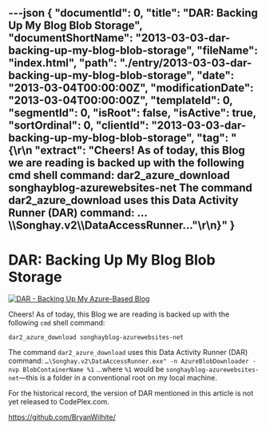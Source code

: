 ---json
{
  "documentId": 0,
  "title": "DAR: Backing Up My Blog Blob Storage",
  "documentShortName": "2013-03-03-dar-backing-up-my-blog-blob-storage",
  "fileName": "index.html",
  "path": "./entry/2013-03-03-dar-backing-up-my-blog-blob-storage",
  "date": "2013-03-04T00:00:00Z",
  "modificationDate": "2013-03-04T00:00:00Z",
  "templateId": 0,
  "segmentId": 0,
  "isRoot": false,
  "isActive": true,
  "sortOrdinal": 0,
  "clientId": "2013-03-03-dar-backing-up-my-blog-blob-storage",
  "tag": "{\r\n  \"extract\": \"Cheers! As of today, this Blog we are reading is backed up with the following cmd shell command: dar2_azure_download songhayblog-azurewebsites-net The command dar2_azure_download uses this Data Activity Runner (DAR) command: …\\\\Songhay.v2\\\\DataAccessRunner...\"\r\n}"
}
---

# DAR: Backing Up My Blog Blob Storage

[<img alt="DAR - Backing Up My Azure-Based Blog" src="http://farm9.staticflickr.com/8252/8529449766_e9e94a8c64.jpg">](http://www.flickr.com/photos/wilhite/8529449766/in/photostream/ "DAR - Backing Up My Azure-Based Blog")

Cheers! As of today, this Blog we are reading is backed up with the following `cmd` shell command:

```console
dar2_azure_download songhayblog-azurewebsites-net
```

The command `dar2_azure_download` uses this Data Activity Runner (DAR) command: `…\Songhay.v2\DataAccessRunner.exe" -n AzureBlobDownloader -nvp BlobContainerName %1` …where `%1` would be `songhayblog-azurewebsites-net`—this is a folder in a conventional root on my local machine.

For the historical record, the version of DAR mentioned in this article is not yet released to CodePlex.com.

<https://github.com/BryanWilhite/>
